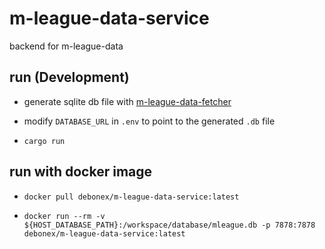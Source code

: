 # m-league-data-service

backend for m-league-data

## run (Development)

- generate sqlite db file with [m-league-data-fetcher](https://github.com/Debonex/m-league-data-fetcher)

- modify `DATABASE_URL` in `.env` to point to the generated `.db` file

- `cargo run`

## run with docker image

- `docker pull debonex/m-league-data-service:latest`

- `docker run --rm -v ${HOST_DATABASE_PATH}:/workspace/database/mleague.db -p 7878:7878 debonex/m-league-data-service:latest`

